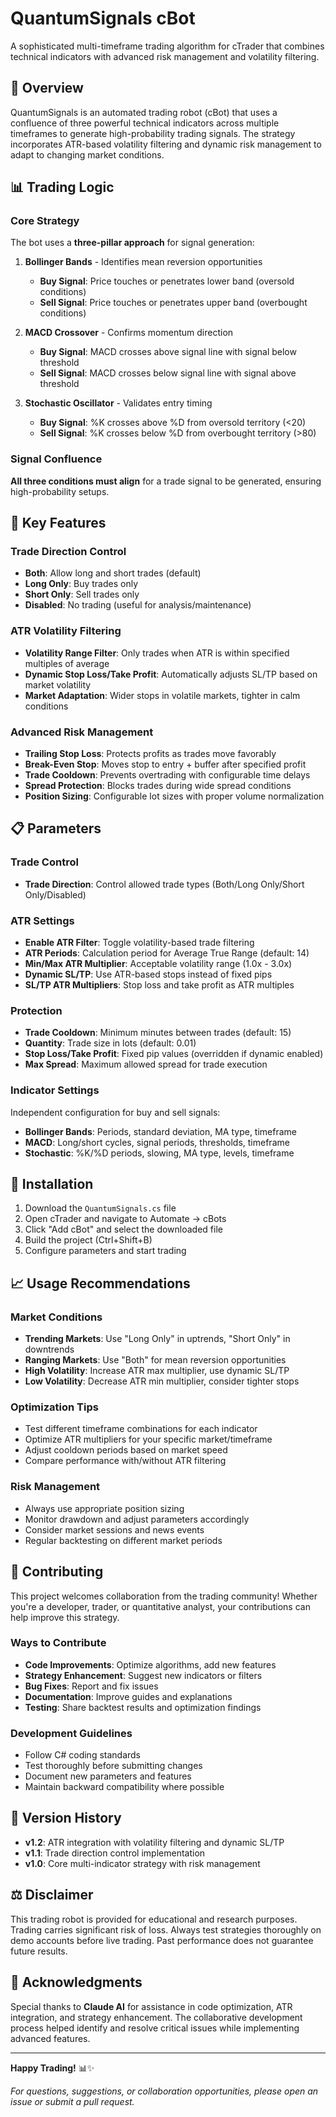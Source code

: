 # QuantumSignals cBot

A sophisticated multi-timeframe trading algorithm for cTrader that combines technical indicators with advanced risk management and volatility filtering.

## 🚀 Overview

QuantumSignals is an automated trading robot (cBot) that uses a confluence of three powerful technical indicators across multiple timeframes to generate high-probability trading signals. The strategy incorporates ATR-based volatility filtering and dynamic risk management to adapt to changing market conditions.

## 📊 Trading Logic

### Core Strategy
The bot uses a **three-pillar approach** for signal generation:

1. **Bollinger Bands** - Identifies mean reversion opportunities
   - **Buy Signal**: Price touches or penetrates lower band (oversold conditions)
   - **Sell Signal**: Price touches or penetrates upper band (overbought conditions)

2. **MACD Crossover** - Confirms momentum direction
   - **Buy Signal**: MACD crosses above signal line with signal below threshold
   - **Sell Signal**: MACD crosses below signal line with signal above threshold

3. **Stochastic Oscillator** - Validates entry timing
   - **Buy Signal**: %K crosses above %D from oversold territory (<20)
   - **Sell Signal**: %K crosses below %D from overbought territory (>80)

### Signal Confluence
**All three conditions must align** for a trade signal to be generated, ensuring high-probability setups.

## 🎯 Key Features

### Trade Direction Control
- **Both**: Allow long and short trades (default)
- **Long Only**: Buy trades only
- **Short Only**: Sell trades only  
- **Disabled**: No trading (useful for analysis/maintenance)

### ATR Volatility Filtering
- **Volatility Range Filter**: Only trades when ATR is within specified multiples of average
- **Dynamic Stop Loss/Take Profit**: Automatically adjusts SL/TP based on market volatility
- **Market Adaptation**: Wider stops in volatile markets, tighter in calm conditions

### Advanced Risk Management
- **Trailing Stop Loss**: Protects profits as trades move favorably
- **Break-Even Stop**: Moves stop to entry + buffer after specified profit
- **Trade Cooldown**: Prevents overtrading with configurable time delays
- **Spread Protection**: Blocks trades during wide spread conditions
- **Position Sizing**: Configurable lot sizes with proper volume normalization

## 📋 Parameters

### Trade Control
- **Trade Direction**: Control allowed trade types (Both/Long Only/Short Only/Disabled)

### ATR Settings
- **Enable ATR Filter**: Toggle volatility-based trade filtering
- **ATR Periods**: Calculation period for Average True Range (default: 14)
- **Min/Max ATR Multiplier**: Acceptable volatility range (1.0x - 3.0x)
- **Dynamic SL/TP**: Use ATR-based stops instead of fixed pips
- **SL/TP ATR Multipliers**: Stop loss and take profit as ATR multiples

### Protection
- **Trade Cooldown**: Minimum minutes between trades (default: 15)
- **Quantity**: Trade size in lots (default: 0.01)
- **Stop Loss/Take Profit**: Fixed pip values (overridden if dynamic enabled)
- **Max Spread**: Maximum allowed spread for trade execution

### Indicator Settings
Independent configuration for buy and sell signals:
- **Bollinger Bands**: Periods, standard deviation, MA type, timeframe
- **MACD**: Long/short cycles, signal periods, thresholds, timeframe  
- **Stochastic**: %K/%D periods, slowing, MA type, levels, timeframe

## 🔧 Installation

1. Download the `QuantumSignals.cs` file
2. Open cTrader and navigate to Automate → cBots
3. Click "Add cBot" and select the downloaded file
4. Build the project (Ctrl+Shift+B)
5. Configure parameters and start trading

## 📈 Usage Recommendations

### Market Conditions
- **Trending Markets**: Use "Long Only" in uptrends, "Short Only" in downtrends
- **Ranging Markets**: Use "Both" for mean reversion opportunities
- **High Volatility**: Increase ATR max multiplier, use dynamic SL/TP
- **Low Volatility**: Decrease ATR min multiplier, consider tighter stops

### Optimization Tips
- Test different timeframe combinations for each indicator
- Optimize ATR multipliers for your specific market/timeframe
- Adjust cooldown periods based on market speed
- Compare performance with/without ATR filtering

### Risk Management
- Always use appropriate position sizing
- Monitor drawdown and adjust parameters accordingly
- Consider market sessions and news events
- Regular backtesting on different market periods

## 🤝 Contributing

This project welcomes collaboration from the trading community! Whether you're a developer, trader, or quantitative analyst, your contributions can help improve this strategy.

### Ways to Contribute
- **Code Improvements**: Optimize algorithms, add new features
- **Strategy Enhancement**: Suggest new indicators or filters  
- **Bug Fixes**: Report and fix issues
- **Documentation**: Improve guides and explanations
- **Testing**: Share backtest results and optimization findings

### Development Guidelines
- Follow C# coding standards
- Test thoroughly before submitting changes
- Document new parameters and features
- Maintain backward compatibility where possible

## 📝 Version History

- **v1.2**: ATR integration with volatility filtering and dynamic SL/TP
- **v1.1**: Trade direction control implementation
- **v1.0**: Core multi-indicator strategy with risk management

## ⚖️ Disclaimer

This trading robot is provided for educational and research purposes. Trading carries significant risk of loss. Always test strategies thoroughly on demo accounts before live trading. Past performance does not guarantee future results.

## 🙏 Acknowledgments

Special thanks to **Claude AI** for assistance in code optimization, ATR integration, and strategy enhancement. The collaborative development process helped identify and resolve critical issues while implementing advanced features.

---

**Happy Trading!** 📊✨

*For questions, suggestions, or collaboration opportunities, please open an issue or submit a pull request.*